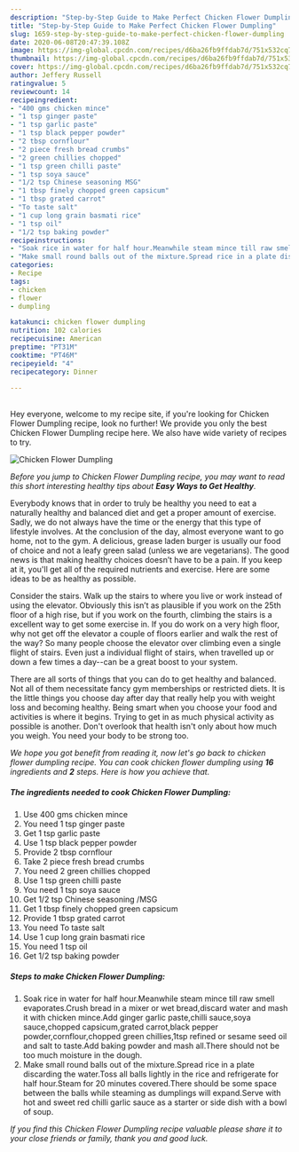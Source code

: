 ```yaml
---
description: "Step-by-Step Guide to Make Perfect Chicken Flower Dumpling"
title: "Step-by-Step Guide to Make Perfect Chicken Flower Dumpling"
slug: 1659-step-by-step-guide-to-make-perfect-chicken-flower-dumpling
date: 2020-06-08T20:47:39.108Z
image: https://img-global.cpcdn.com/recipes/d6ba26fb9ffdab7d/751x532cq70/chicken-flower-dumpling-recipe-main-photo.jpg
thumbnail: https://img-global.cpcdn.com/recipes/d6ba26fb9ffdab7d/751x532cq70/chicken-flower-dumpling-recipe-main-photo.jpg
cover: https://img-global.cpcdn.com/recipes/d6ba26fb9ffdab7d/751x532cq70/chicken-flower-dumpling-recipe-main-photo.jpg
author: Jeffery Russell
ratingvalue: 5
reviewcount: 14
recipeingredient:
- "400 gms chicken mince"
- "1 tsp ginger paste"
- "1 tsp garlic paste"
- "1 tsp black pepper powder"
- "2 tbsp cornflour"
- "2 piece fresh bread crumbs"
- "2 green chillies chopped"
- "1 tsp green chilli paste"
- "1 tsp soya sauce"
- "1/2 tsp Chinese seasoning MSG"
- "1 tbsp finely chopped green capsicum"
- "1 tbsp grated carrot"
- "To taste salt"
- "1 cup long grain basmati rice"
- "1 tsp oil"
- "1/2 tsp baking powder"
recipeinstructions:
- "Soak rice in water for half hour.Meanwhile steam mince till raw smell evaporates.Crush bread in a mixer or wet bread,discard water and mash it with chicken mince.Add ginger garlic paste,chilli sauce,soya sauce,chopped capsicum,grated carrot,black pepper powder,cornflour,chopped green chillies,1tsp refined or sesame seed oil and salt to taste.Add baking powder and mash all.There should not be too much moisture in the dough."
- "Make small round balls out of the mixture.Spread rice in a plate discarding the water.Toss all balls lightly in the rice and refrigerate for half hour.Steam for 20 minutes covered.There should be some space between the balls while steaming as dumplings will expand.Serve with hot and sweet red chilli garlic sauce as a starter or side dish with a bowl of soup."
categories:
- Recipe
tags:
- chicken
- flower
- dumpling

katakunci: chicken flower dumpling 
nutrition: 102 calories
recipecuisine: American
preptime: "PT31M"
cooktime: "PT46M"
recipeyield: "4"
recipecategory: Dinner

---
```

<br>
Hey everyone, welcome to my recipe site, if you're looking for Chicken Flower Dumpling recipe, look no further! We provide you only the best Chicken Flower Dumpling recipe here. We also have wide variety of recipes to try.
<br>


![Chicken Flower Dumpling](https://img-global.cpcdn.com/recipes/d6ba26fb9ffdab7d/751x532cq70/chicken-flower-dumpling-recipe-main-photo.jpg)

<i>Before you jump to Chicken Flower Dumpling recipe, you may want to read this short interesting healthy tips about <strong>Easy Ways to Get Healthy</strong>.</i>

Everybody knows that in order to truly be healthy you need to eat a naturally healthy and balanced diet and get a proper amount of exercise. Sadly, we do not always have the time or the energy that this type of lifestyle involves. At the conclusion of the day, almost everyone want to go home, not to the gym. A delicious, grease laden burger is usually our food of choice and not a leafy green salad (unless we are vegetarians). The good news is that making healthy choices doesn’t have to be a pain. If you keep at it, you'll get all of the required nutrients and exercise. Here are some ideas to be as healthy as possible.

Consider the stairs. Walk up the stairs to where you live or work instead of using the elevator. Obviously this isn’t as plausible if you work on the 25th floor of a high rise, but if you work on the fourth, climbing the stairs is a excellent way to get some exercise in. If you do work on a very high floor, why not get off the elevator a couple of floors earlier and walk the rest of the way? So many people choose the elevator over climbing even a single flight of stairs. Even just a individual flight of stairs, when travelled up or down a few times a day--can be a great boost to your system. 

There are all sorts of things that you can do to get healthy and balanced. Not all of them necessitate fancy gym memberships or restricted diets. It is the little things you choose day after day that really help you with weight loss and becoming healthy. Being smart when you choose your food and activities is where it begins. Trying to get in as much physical activity as possible is another. Don't overlook that health isn't only about how much you weigh. You need your body to be strong too. 


<i>We hope you got benefit from reading it, now let's go back to chicken flower dumpling recipe. You can cook chicken flower dumpling using <strong>16</strong> ingredients and <strong>2</strong> steps. Here is how you achieve that.
</i>

##### The ingredients needed to cook Chicken Flower Dumpling:

1. Use 400 gms chicken mince
1. You need 1 tsp ginger paste
1. Get 1 tsp garlic paste
1. Use 1 tsp black pepper powder
1. Provide 2 tbsp cornflour
1. Take 2 piece fresh bread crumbs
1. You need 2 green chillies chopped
1. Use 1 tsp green chilli paste
1. You need 1 tsp soya sauce
1. Get 1/2 tsp Chinese seasoning /MSG
1. Get 1 tbsp finely chopped green capsicum
1. Provide 1 tbsp grated carrot
1. You need To taste salt
1. Use 1 cup long grain basmati rice
1. You need 1 tsp oil
1. Get 1/2 tsp baking powder


##### Steps to make Chicken Flower Dumpling:

1. Soak rice in water for half hour.Meanwhile steam mince till raw smell evaporates.Crush bread in a mixer or wet bread,discard water and mash it with chicken mince.Add ginger garlic paste,chilli sauce,soya sauce,chopped capsicum,grated carrot,black pepper powder,cornflour,chopped green chillies,1tsp refined or sesame seed oil and salt to taste.Add baking powder and mash all.There should not be too much moisture in the dough.
1. Make small round balls out of the mixture.Spread rice in a plate discarding the water.Toss all balls lightly in the rice and refrigerate for half hour.Steam for 20 minutes covered.There should be some space between the balls while steaming as dumplings will expand.Serve with hot and sweet red chilli garlic sauce as a starter or side dish with a bowl of soup.


<i>If you find this Chicken Flower Dumpling recipe valuable please share it to your close friends or family, thank you and good luck.</i>
